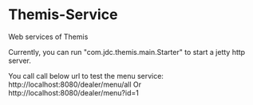 Themis-Service
==============

Web services of Themis

Currently, you can run "com.jdc.themis.main.Starter" to start a jetty http server. 

You call call below url to test the menu service:
http://localhost:8080/dealer/menu/all
Or
http://localhost:8080/dealer/menu?id=1



